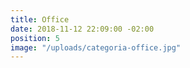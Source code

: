 ```yaml
---
title: Office
date: 2018-11-12 22:09:00 -02:00
position: 5
image: "/uploads/categoria-office.jpg"
---
```


